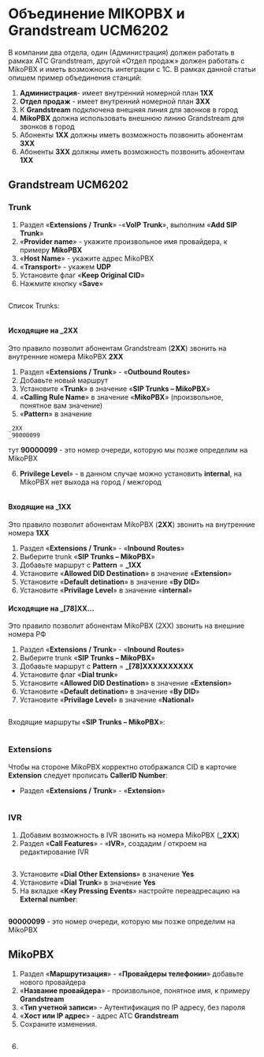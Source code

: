 # Объединение MIKOPBX и Grandstream UCM6202



В компании два отдела, один (Администрация) должен работать в рамках АТС Grandstream, другой «Отдел продаж» должен работать с MikoPBX и иметь возможность интеграции с 1С. В рамках данной статьи опишем пример объединения станций:

1. **Администрация**- имеет внутренний номерной план **1XX**
2. **Отдел продаж** - имеет внутренний номерной план **3XX**
3. К **Grandstream** подключена внешняя линия для звонков в город
4. **MikoPBX** должна использовать внешнюю линию Grandstream для звонков в город
5. Абоненты **1XX** должны иметь возможность позвонить абонентам **3XX**
6. Абоненты **3XX** должны иметь возможность позвонить абонентам **1XX**

## Grandstream UCM6202 <a href="#grandstream_ucm6202" id="grandstream_ucm6202"></a>

### Trunk <a href="#trunk" id="trunk"></a>

1. Раздел «**Extensions / Trunk**» -«**VoIP Trunk**», выполним «**Add SIP Trunk**»
2. «**Provider name**» - укажите произвольное имя провайдера, к примеру **MikoPBX**
3. «**Host Name**» - укажите адрес MikoPBX
4. «**Transport**» - укажем **UDP**
5. Установите флаг «**Keep Original CID**»
6. Нажмите кнопку «**Save**»

<figure><img src="../../.gitbook/assets/image.png" alt=""><figcaption></figcaption></figure>

Список Trunks:

<figure><img src="../../.gitbook/assets/image (1).png" alt=""><figcaption></figcaption></figure>

#### Исходящие на \_2XX <a href="#isxodjaschie_na_2xx" id="isxodjaschie_na_2xx"></a>

Это правило позволит абонентам Grandstream (**2XX**) звонить на внутренние номера MikoPBX **2XX**

1. Раздел «**Extensions / Trunk**» - «**Outbound Routes**»
2. Добавьте новый маршрут
3. Установите «**Trunk**» в значение «**SIP Trunks – MikoPBX**»
4. «**Calling Rule Name**» в значение «**MikoPBX**» (произвольное, понятное вам значение)
5. «**Pattern**» в значение

```
_2XX
_90000099
```

тут **90000099** - это номер очереди, которую мы позже определим на MikoPBX

6. **Privilege Level**» - в данном случае можно установить **internal**, на MikoPBX нет выхода на город / межгород

<figure><img src="../../.gitbook/assets/image (2).png" alt=""><figcaption></figcaption></figure>

#### Входящие на \_1XX <a href="#vxodjaschie_na_1xx" id="vxodjaschie_na_1xx"></a>

Это правило позволит абонентам MikoPBX (**2XX**) звонить на внутренние номера **1XX**

1. Раздел «**Extensions / Trunk**» - «**Inbound Routes**»
2. Выберите trunk «**SIP Trunks – MikoPBX**»
3. Добавьте маршрут с **Pattern** = **\_1XX**
4. Установите «**Allowed DID Destination**» в значение «**Extension**»
5. Установите «**Default detination**» в значение «**By DID**»
6. Установите «**Privilage Level**» в значение «**internal**»

#### Исходящие на \_\[78]XX... <a href="#isxodjaschie_na_78_xx" id="isxodjaschie_na_78_xx"></a>

Это правило позволит абонентам MikoPBX (2XX) звонить на внешние номера РФ

1. Раздел «**Extensions / Trunk**» - «**Inbound Routes**»
2. Выберите trunk «**SIP Trunks – MikoPBX**»
3. Добавьте маршрут с **Pattern** = **\_\[78]XXXXXXXXXX**
4. Установите флаг «**Dial trunk**»
5. Установите «**Allowed DID Destination**» в значение «**Extension**»
6. Установите «**Default detination**» в значение «**By DID**»
7. Установите «**Privilage Level**» в значение «**National**»

<figure><img src="../../.gitbook/assets/image (3).png" alt=""><figcaption></figcaption></figure>

Входящие маршруты «**SIP Trunks – MikoPBX**»:

<figure><img src="../../.gitbook/assets/image (4).png" alt=""><figcaption></figcaption></figure>

### Extensions <a href="#extensions" id="extensions"></a>

Чтобы на стороне MikoPBX корректно отображался CID в карточке **Extension** следует прописать **CallerID Number**:

* Раздел «**Extensions / Trunk**» - «**Extension**»

<figure><img src="../../.gitbook/assets/image (5).png" alt=""><figcaption></figcaption></figure>

### IVR <a href="#ivr" id="ivr"></a>

1. Добавим возможность в IVR звонить на номера MikoPBX (**\_2XX**)
2. Раздел «**Call Features**» - «**IVR**», создадим / откроем на редактирование IVR

<figure><img src="../../.gitbook/assets/image (6).png" alt=""><figcaption></figcaption></figure>

3. Установите «**Dial Other Extensions**» в значение **Yes**
4. Установите «**Dial Trunk**» в значение **Yes**
5. На вкладке «**Key Pressing Events**» настройте переадресацию на **External number**:

<figure><img src="../../.gitbook/assets/image (7).png" alt=""><figcaption></figcaption></figure>

**90000099** - это номер очереди, которую мы позже определим на MikoPBX

## MikoPBX

1. Раздел «**Маршрутизация**» - «**Провайдеры телефонии**» добавьте нового провайдера
2. «**Название провайдера**» - произвольное, понятное имя, к примеру **Grandstream**
3. «**Тип учетной записи**» - Аутентификация по IP адресу, без пароля
4. «**Хост или IP адрес**» - адрес АТС **Grandstream**
5. Сохраните изменения.

<figure><img src="../../.gitbook/assets/newProvider.jpg" alt=""><figcaption></figcaption></figure>

6.

